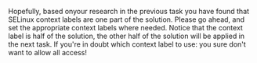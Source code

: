 Hopefully, based onyour research in the previous task you have found that SELinux context labels are one part of the solution. Please go ahead, and set the appropriate context labels where needed. Notice that the context label is half of the solution, the other half of the solution will be applied in the next task. If you're in doubt which context label to use: you sure don't want to allow all access! 
